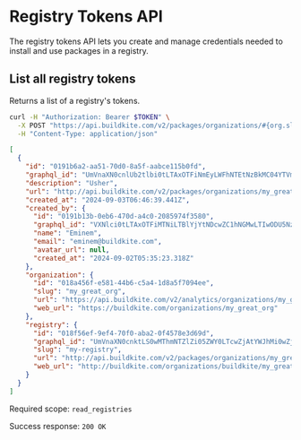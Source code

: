 # Registry Tokens API

The registry tokens API lets you create and manage credentials needed to install and use packages in a registry.

## List all registry tokens

Returns a list of a registry's tokens.

```bash
curl -H "Authorization: Bearer $TOKEN" \
  -X POST "https://api.buildkite.com/v2/packages/organizations/#{org.slug}/registries/#{registry.slug}/tokens" \
  -H "Content-Type: application/json"
```

```json
[
  {
    "id": "0191b6a2-aa51-70d0-8a5f-aabce115b0fd",
    "graphql_id": "UmVnaXN0cnlUb2tlbi0tLTAxOTFiNmEyLWFhNTEtNzBkMC04YTVmLWFhYmNlMTE1YjBmZA==",
    "description": "Usher",
    "url": "http://api.buildkite.com/v2/packages/organizations/my_great_org/registries/my-registry/tokens/0191b6a2-aa51-70d0-8a5f-aabce115b0fd",
    "created_at": "2024-09-03T06:46:39.441Z",
    "created_by": {
      "id": "0191b13b-0eb6-470d-a4c0-2085974f3580",
      "graphql_id": "VXNlci0tLTAxOTFiMTNiLTBlYjYtNDcwZC1hNGMwLTIwODU5NzRmMzU4MA==",
      "name": "Eminem",
      "email": "eminem@buildkite.com",
      "avatar_url": null,
      "created_at": "2024-09-02T05:35:23.318Z"
    },
    "organization": {
      "id": "018a456f-e581-44b6-c5a4-1d8a5f7094ee",
      "slug": "my_great_org",
      "url": "https://api.buildkite.com/v2/analytics/organizations/my_great_org",
      "web_url": "https://buildkite.com/organizations/my_great_org"
    },
    "registry": {
      "id": "018f56ef-9ef4-70f0-aba2-0f4578e3d69d",
      "graphql_id": "UmVnaXN0cnktLS0wMThmNTZlZi05ZWY0LTcwZjAtYWJhMi0wZjQ1NzhlM2Q2OWQ=",
      "slug": "my-registry",
      "url": "http://api.buildkite.com/v2/packages/organizations/my_great_org/registries/my-registry",
      "web_url": "http://buildkite.com/organizations/buildkite/my_great_org/registries/my-registry"
    }
  }
]
```

Required scope: `read_registries`

Success response: `200 OK`
